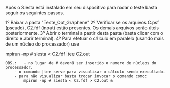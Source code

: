 Após o Siesta está instalado em seu dispositivo para rodar o teste basta seguir os seguintes passos.

1º Baixar a pasta "Teste_Opt_Graphene"
2º Verificar se os arquivos C.psf (pseudo), C2.fdf (input) estão presentes. Os demais arquivos serão úteis posteriormente.
3º Abrir o terminal a pastir desta pasta (basta clicar com o direito e abrir terminal).
4º Para efetuar o cálculo em paralelo (usando mais de um núcleo do processador) use

mpirun -np # siesta < C2.fdf |tee C2.out

	OBS.: 	- no lugar de # deverá ser inserido o numero de núcleos do processador.
		- o comando |tee serve para visualizar o cálculo sendo execultado.
		- para não visualizar basta trocar invocar o comando como:
			mpirun -np # siesta < C2.fdf > C2.out &
